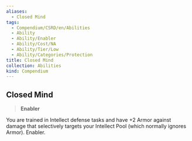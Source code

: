 ```yaml
---
aliases:
  - Closed Mind
tags:
  - Compendium/CSRD/en/Abilities
  - Ability
  - Ability/Enabler
  - Ability/Cost/NA
  - Ability/Tier/Low
  - Ability/Categories/Protection
title: Closed Mind
collection: Abilities
kind: Compendium
---
```

## Closed Mind  
>**Enabler**
  
You are trained in Intellect defense tasks and have +2 Armor against damage that selectively targets your Intellect Pool (which normally ignores Armor). Enabler.